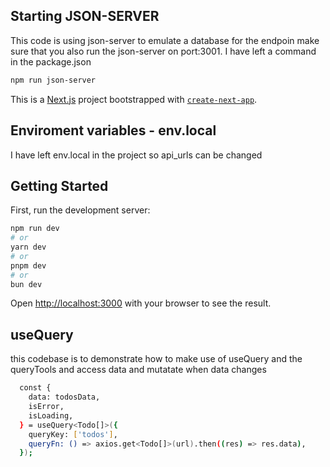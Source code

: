 ## Starting JSON-SERVER
This code is using json-server to emulate a database for the endpoin 
make sure that you also run the json-server on port:3001. I have left a command in the package.json

```bash
npm run json-server
```
This is a [Next.js](https://nextjs.org/) project bootstrapped with [`create-next-app`](https://github.com/vercel/next.js/tree/canary/packages/create-next-app).

## Enviroment variables - env.local
I have left env.local in the project so api_urls can be changed 

## Getting Started

First, run the development server:

```bash
npm run dev
# or
yarn dev
# or
pnpm dev
# or
bun dev
```

Open [http://localhost:3000](http://localhost:3000) with your browser to see the result.

## useQuery

this codebase is to demonstrate how to make use of useQuery and the queryTools and access data and mutatate when data changes

```bash
  const {
    data: todosData,
    isError,
    isLoading,
  } = useQuery<Todo[]>({
    queryKey: ['todos'],
    queryFn: () => axios.get<Todo[]>(url).then((res) => res.data),
  });
```
